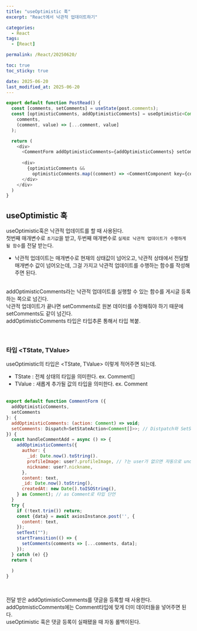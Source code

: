 ```yaml
---
title: "useOptimistic 훅"
excerpt: "React에서 낙관적 업데이트하기"

categories:
  - React
tags:
  - [React]

permalink: /React/20250620/

toc: true
toc_sticky: true

date: 2025-06-20
last_modified_at: 2025-06-20
---
```


```js
export default function PostRead() {
  const [comments, setComments] = useState(post.comments);
  const [optimisticComments, addOptimisticComments] = useOptimistic<Comment[], Comment>(
    comments,
    (comment, value) => [...comment, value]
  );

  return (
    <div>
      <CommentForm addOptimisticComments={addOptimisticComments} setComments={setComments}>
			
      <div>
        {optimisticComments &&
          optimisticComments.map((comment) => <CommentComponent key={comment._id} {...comment} />)} // 필요한 것만 꺼내 써도 됨. CommentComponent({_id, author, content} : Comment) 이후에 props 더 받아서 타입 더 적어야 하면 Comment & {deleteComment: ()=>void} 이렇게 적어주면 됨
      </div>
    </div>
  )
}
```

## useOptimistic 훅
useOptimistic훅은 낙관적 업데이트를 할 때 사용된다. <br>
첫번째 매개변수로 `초기값`을 받고, 두번째 매개변수로 `실제로 낙관적 업데이트가 수행하게 될 함수`를 전달 받는다. <br>
  - 낙관적 업데이트는 매개변수로 현재의 상태값이 넘어오고, 낙관적 상태에서 전달할 매개변수 값이 넘어오는데, 그걸 가지고 낙관적 업데이트를 수행하는 함수를 작성해주면 된다.
<br><br>

addOptimisticComments라는 낙관적 업데이트를 실행할 수 있는 함수를 게시글 등록하는 쪽으로 넘긴다. <br>
낙관적 업데이트가 끝나면 setComments로 원본 데이터를 수정해줘야 하기 때문에 setComments도 같이 넘긴다. <br>
addOptimisticComments 타입은 타입추론 통해서 타입 복붙. <br>
<br><br>

### 타입 <TState, TValue>
useOptimistic의 타입은 <TState, TValue> 이렇게 적어주면 되는데. <br>
- TState : 전체 상태의 타입을 의미한다. ex. Comment[]
- TValue : 새롭게 추가될 값의 타입을 의미한다. ex. Comment
<br><br>

```js
export default function CommentForm ({
  addOptimisticComments,
  setComments
}: {
  addOptimisticComments: (action: Comment) => void;
  setComments: Dispatch<SetStateAction<Comment[]>>; // Distpatch와 SetStateAction은 auto import 필요함
}) {
  const handleCommentAdd = async () => {
    addOptimisticComments({
      author: {
        _id: Date.now().toString().
        profileImage: user?.profileImage, // ?는 user가 없으면 자동으로 undefined 반환.
        nickname: user?.nickname,
      },
      content: text,
      _id: Date.now().toString(),
      createdAt: new Date().toISOString(),
    } as Comment); // as Comment로 타입 단언
  }
  try { 
    if (!text.trim()) return;
    const {data} = await axiosInstance.post('', {
      content: text,
    });
    setText("");
    startTransition(() => {
      setComments(comments => [...comments, data];
    });
  } catch (e) {}
  return (
	
  )
}
```
<br>
 
전달 받은 addOptimisticComments를 댓글을 등록할 때 사용한다. <br>
addOptmisticComments에는 Comment타입에 맞게 더미 데이터들을 넣어주면 된다. <br>
useOptimistic 훅은 댓글 등록이 실패됐을 때 자동 롤백이된다. <br> <br>
